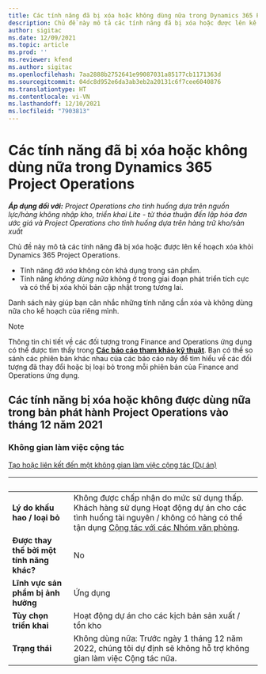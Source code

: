 ```yaml
---
title: Các tính năng đã bị xóa hoặc không dùng nữa trong Dynamics 365 Project Operations
description: Chủ đề này mô tả các tính năng đã bị xóa hoặc được lên kế hoạch xóa khỏi Dynamics 365 Project Operations.
author: sigitac
ms.date: 12/09/2021
ms.topic: article
ms.prod: ''
ms.reviewer: kfend
ms.author: sigitac
ms.openlocfilehash: 7aa2888b2752641e99087031a85177cb1171363d
ms.sourcegitcommit: 04dc8d952e6da3ab3eb2a20131c6f7cee6040876
ms.translationtype: HT
ms.contentlocale: vi-VN
ms.lasthandoff: 12/10/2021
ms.locfileid: "7903813"
---
```

# <a name="removed-or-deprecated-features-in-dynamics-365-project-operations"></a>Các tính năng đã bị xóa hoặc không dùng nữa trong Dynamics 365 Project Operations

_**Áp dụng đối với:** Project Operations cho tình huống dựa trên nguồn lực/hàng không nhập kho, triển khai Lite - từ thỏa thuận đến lập hóa đơn ước giá và Project Operations cho tình huống dựa trên hàng trữ kho/sản xuất_

Chủ đề này mô tả các tính năng đã bị xóa hoặc được lên kế hoạch xóa khỏi Dynamics 365 Project Operations.

- Tính năng *đã xóa* không còn khả dụng trong sản phẩm.
- Tính năng *không dùng nữa* không ở trong giai đoạn phát triển tích cực và có thể bị xóa khỏi bản cập nhật trong tương lai.

Danh sách này giúp bạn cân nhắc những tính năng cần xóa và không dùng nữa cho kế hoạch của riêng mình.

> [!NOTE]
> Thông tin chi tiết về các đối tượng trong Finance and Operations ứng dụng có thể được tìm thấy trong [**Các báo cáo tham khảo kỹ thuật**](/dynamics/s-e/global/axtechrefrep_61). Bạn có thể so sánh các phiên bản khác nhau của các báo cáo này để tìm hiểu về các đối tượng đã thay đổi hoặc bị loại bỏ trong mỗi phiên bản của Finance and Operations ứng dụng.

## <a name="features-removed-or-deprecated-in-the-project-operations-december-2021-release"></a>Các tính năng bị xóa hoặc không được dùng nữa trong bản phát hành Project Operations vào tháng 12 năm 2021

### <a name="collaboration-workspaces"></a>Không gian làm việc cộng tác

[Tạo hoặc liên kết đến một không gian làm việc cộng tác (Dự án)](/dynamicsax-2012/appuser-itpro/create-or-link-to-a-collaboration-workspace-project)

| &nbsp; | &nbsp; |
|--------|--------|
| **Lý do khấu hao / loại bỏ** | Không được chấp nhận do mức sử dụng thấp. Khách hàng sử dụng Hoạt động dự án cho các tình huống tài nguyên / không có hàng có thể tận dụng [Cộng tác với các Nhóm văn phòng](../project-management/collaboration-groups.md). |
| **Được thay thế bởi một tính năng khác?** | No |
| **Lĩnh vực sản phẩm bị ảnh hưởng** | Ứng dụng  |
| **Tùy chọn triển khai** | Hoạt động dự án cho các kịch bản sản xuất / tồn kho |
| **Trạng thái** | Không dùng nữa: Trước ngày 1 tháng 12 năm 2022, chúng tôi dự định sẽ không hỗ trợ không gian làm việc Cộng tác nữa. |
